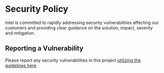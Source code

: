 # Security Policy
Intel is committed to rapidly addressing security vulnerabilities affecting our customers and providing clear guidance on the solution, impact, severity and mitigation.

## Reporting a Vulnerability
Please report any security vulnerabilities in this project [utilizing the guidelines here](https://www.intel.com/content/www/us/en/security-center/vulnerability-handling-guidelines.html).